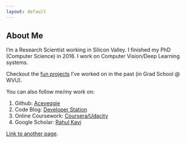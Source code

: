 ```yaml
---
layout: default
---
```


## About Me

I’m a Research Scientist working in Silicon Valley. I finished my PhD (Computer Science) in 2016.  I work on Computer Vision/Deep Learning systems.

Checkout the [fun projects](./fun-side-projects.html) I’ve worked on in the past (in Grad School @ WVU).

You can also follow me/my work on:

1. Github: [Aceveggie](https://www.github.com/aceveggie)
2. Code Blog: [Developer Station](http://www.developerstation.org)
3. Online Coursework: [Coursera/Udacity](./online-courses.html)
4. Google Scholar: [Rahul Kavi](https://scholar.google.com/citations?user=k4viOigAAAAJ)

[Link to another page](./another-page.html).
